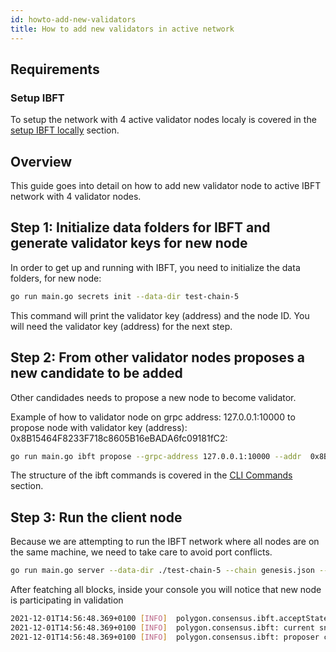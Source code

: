 ```yaml
---
id: howto-add-new-validators
title: How to add new validators in active network
---
```

## Requirements

### Setup IBFT

To setup the network with 4 active validator nodes localy is covered in the [setup IBFT locally](/docs//how-tos/howto-setup-ibft/howto-set-ibft-locally) section.

## Overview
This guide goes into detail on how to add new validator node to active IBFT network with 4 validator nodes.

## Step 1: Initialize data folders for IBFT and generate validator keys​ for new node

In order to get up and running with IBFT, you need to initialize the data folders, for new node:

````bash
go run main.go secrets init --data-dir test-chain-5
````

This command will print the validator key (address) and the node ID. You will need the validator key (address) for the next step.

## Step 2: From other validator nodes proposes a new candidate to be added

Other candidades needs to propose a new node to become validator. 

Example of how to validator node on grpc address: 127.0.0.1:10000 to propose node with validator key (address): 0x8B15464F8233F718c8605B16eBADA6fc09181fC2:

````bash
go run main.go ibft propose --grpc-address 127.0.0.1:10000 --addr  0x8B15464F8233F718c8605B16eBADA6fc09181fC2 --vote auth
````

The structure of the ibft commands is covered in the [CLI Commands](/docs/cli-commands) section.

## Step 3: Run the client node

Because we are attempting to run the IBFT network where all nodes are on the same machine, we need to take care to avoid port conflicts. 

````bash
go run main.go server --data-dir ./test-chain-5 --chain genesis.json --grpc :50000 --libp2p :50001 --jsonrpc :50002 --seal
````

After featching all blocks, inside your console you will notice that new node is participating in validation

````bash
2021-12-01T14:56:48.369+0100 [INFO]  polygon.consensus.ibft.acceptState: Accept state: sequence=4004
2021-12-01T14:56:48.369+0100 [INFO]  polygon.consensus.ibft: current snapshot: validators=5 votes=0
2021-12-01T14:56:48.369+0100 [INFO]  polygon.consensus.ibft: proposer calculated: proposer=0x558F523364c61c94736Cf1Bd2466f913136e2c96 block=4004
````






